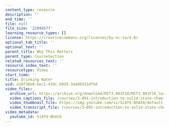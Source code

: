 ```yaml
---
content_type: resource
description: ''
end_time: ''
file: null
file_size: '22894577'
learning_resource_types: []
license: https://creativecommons.org/licenses/by-nc-sa/4.0/
optional_tab_title: ''
optional_text: ''
parent_title: Why This Matters
parent_type: CourseSection
related_resources_text: ''
resource_index_text: ''
resourcetype: Video
start_time: ''
title: Drinking Water
uid: e18f38e0-bec1-43dc-b9d3-3a4d6431dfd4
video_files:
  archive_url: https://archive.org/download/MIT3.091F18/MIT3_091F18_lec13_wtm_300k.mp4
  video_captions_file: /courses/3-091-introduction-to-solid-state-chemistry-fall-2018/5i4fd-BhAt0_captions.webvtt
  video_thumbnail_file: https://img.youtube.com/vi/5i4fd-BhAt0/default.jpg
  video_transcript_file: /courses/3-091-introduction-to-solid-state-chemistry-fall-2018/5i4fd-BhAt0_transcript.pdf
video_metadata:
  youtube_id: 5i4fd-BhAt0
---
```

